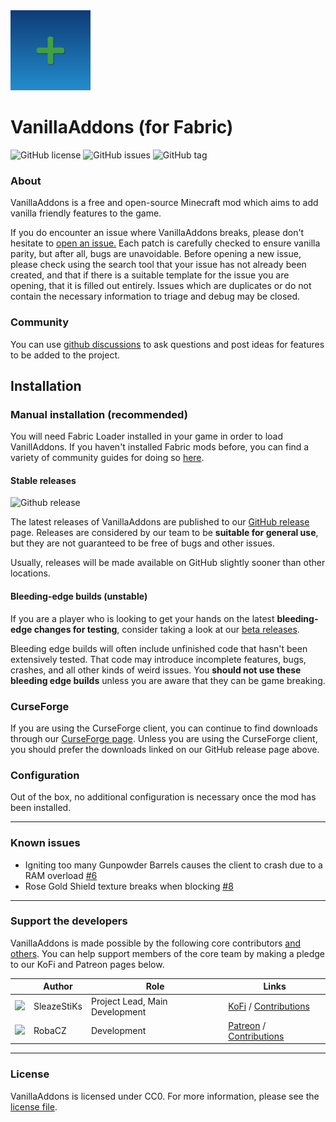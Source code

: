 <img src="src/main/resources/assets/vanillaaddons/icon.png" width="128">

# VanillaAddons (for Fabric)

<div>
  <img src="https://img.shields.io/github/license/TeamSleaze/VanillaAddons.svg?style=flat-square" alt="GitHub license" data-align="inline">
  <img src="https://img.shields.io/github/issues/TeamSleaze/VanillaAddons.svg?style=flat-square" alt="GitHub issues" data-align="inline">
  <img src="https://img.shields.io/github/v/tag/TeamSleaze/VanillaAddons.svg?style=flat-square" alt="GitHub tag" data-align="inline">
</div>

### About

VanillaAddons is a free and open-source Minecraft mod which aims to add vanilla friendly features to the game.

If you do encounter an issue where VanillaAddons breaks, please don't hesitate to
[open an issue.](https://github.com/TeamSleaze/VanillaAddons/issues) Each patch is carefully checked to ensure
vanilla parity, but after all, bugs are unavoidable. Before opening a new issue, please check using the search tool that your issue has not already been created, and that if
there is a suitable template for the issue you are opening, that it is filled out entirely. Issues which are duplicates
or do not contain the necessary information to triage and debug may be closed. 

### Community

You can use [github discussions](https://github.com/TeamSleaze/VanillaAddons/discussions) to ask questions and post ideas for features to be added to the project.

## Installation

### Manual installation (recommended)

You will need Fabric Loader installed in your game in order to load VanillAddons. If you haven't installed Fabric mods
before, you can find a variety of community guides for doing so [here](https://fabricmc.net/wiki/install).

#### Stable releases

<img src="https://img.shields.io/github/v/release/TeamSleaze/VanillaAddons.svg?style=flat-square" alt="Github release" data-align="inline">

The latest releases of VanillaAddons are published to our
[GitHub release](https://github.com/TeamSleaze/VanillaAddons/releases) page. Releases are considered by our team to be
**suitable for general use**, but they are not guaranteed to be free of bugs and other issues.

Usually, releases will be made available on GitHub slightly sooner than other locations.

#### Bleeding-edge builds (unstable)

If you are a player who is looking to get your hands on the latest **bleeding-edge changes for testing**, consider
taking a look at our [beta releases](https://github.com/TeamSleaze/VanillaAddons/tags). 

Bleeding edge builds will often include unfinished code that hasn't been extensively tested. That code may introduce
incomplete features, bugs, crashes, and all other kinds of weird issues. You **should not use these bleeding edge builds** unless you are aware that they can be game breaking. 

### CurseForge

If you are using the CurseForge client, you can continue to find downloads through our
[CurseForge page](https://www.curseforge.com/minecraft/mc-mods/vanillaaddons). Unless you are using the CurseForge
client, you should prefer the downloads linked on our GitHub release page above.

### Configuration

Out of the box, no additional configuration is necessary once the mod has been installed.

---

### Known issues

- Igniting too many Gunpowder Barrels causes the client to crash due to a RAM overload [#6](https://github.com/TeamSleaze/VanillaAddons/issues/6)
- Rose Gold Shield texture breaks when blocking [#8](https://github.com/TeamSleaze/VanillaAddons/issues/8) 

---

### Support the developers

VanillaAddons is made possible by the following core contributors [and others](https://github.com/TeamSleaze/VanillaAddons/graphs/contributors).
You can help support members of the core team by making a pledge to our KoFi and Patreon pages below.

|                                                                                | Author      | Role                           | Links                                                                                                                             |
| ------------------------------------------------------------------------------ | ----------- | ------------------------------ | --------------------------------------------------------------------------------------------------------------------------------- |
| <img src="https://github.com/TeamSleaze/.github-private/blob/228a415cb274660fc7636ebdb09248aceff81d8b/profile/docs/profile-pics/SleazeStiKs.png" width="48"/> | SleazeStiKs | Project Lead, Main Development | [KoFi](https://kofi.com/sleaze) / [Contributions](https://github.com/TeamSleaze/VanillaAddons/commits?author=sleazestiks)         |
| <img src="https://github.com/TeamSleaze/.github-private/blob/228a415cb274660fc7636ebdb09248aceff81d8b/profile/docs/profile-pics/RobaCZ.png" width="48"/>   | RobaCZ      | Development                    | [Patreon](https://www.patreon.com/m/robadev) / [Contributions](https://github.com/TeamSleaze/VanillaAddons/commits?author=robacz) |

---

### License

VanillaAddons is licensed under CC0. For more information, please see the
[license file](LICENSE.txt).


